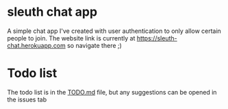 # sleuth chat app
A simple chat app I've created with user authentication to only allow certain people to join. The website link is currently at https://sleuth-chat.herokuapp.com so navigate there ;)

# Todo list
The todo list is in the [TODO.md](TODO.md) file, but any suggestions can be opened in the issues tab
